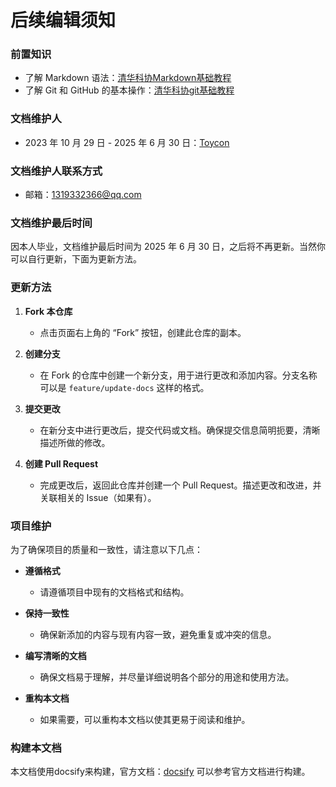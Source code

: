 # 后续编辑须知

### 前置知识
- 了解 Markdown 语法：[清华科协Markdown基础教程](https://docs.net9.org/basic/markdown/)
- 了解 Git 和 GitHub 的基本操作：[清华科协git基础教程](https://docs.net9.org/basic/git/)

### 文档维护人

- 2023 年 10 月 29 日 - 2025 年 6 月 30 日：[Toycon](https://github.com/wacome/)

### 文档维护人联系方式

- 邮箱：1319332366@qq.com

### 文档维护最后时间

因本人毕业，文档维护最后时间为 2025 年 6 月 30 日，之后将不再更新。当然你可以自行更新，下面为更新方法。

### 更新方法

1. **Fork 本仓库**
   - 点击页面右上角的 “Fork” 按钮，创建此仓库的副本。

2. **创建分支**
   - 在 Fork 的仓库中创建一个新分支，用于进行更改和添加内容。分支名称可以是 `feature/update-docs` 这样的格式。

3. **提交更改**
   - 在新分支中进行更改后，提交代码或文档。确保提交信息简明扼要，清晰描述所做的修改。

4. **创建 Pull Request**
   - 完成更改后，返回此仓库并创建一个 Pull Request。描述更改和改进，并关联相关的 Issue（如果有）。

### 项目维护

为了确保项目的质量和一致性，请注意以下几点：

- **遵循格式**
  - 请遵循项目中现有的文档格式和结构。

- **保持一致性**
  - 确保新添加的内容与现有内容一致，避免重复或冲突的信息。

- **编写清晰的文档**
  - 确保文档易于理解，并尽量详细说明各个部分的用途和使用方法。

- **重构本文档**
  - 如果需要，可以重构本文档以使其更易于阅读和维护。

### 构建本文档
本文档使用docsify来构建，官方文档：[docsify](https://docsify.js.org/#/zh-cn/quickstart)
可以参考官方文档进行构建。
